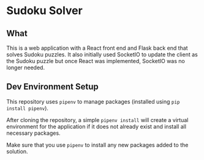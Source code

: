 # Sudoku Solver

## What 

This is a web application with a React front end and Flask back end that solves Sudoku puzzles. It also initially used SocketIO to update the client as the Sudoku puzzle but once React was implemented, SocketIO was no longer needed. 

## Dev Environment Setup

This repository uses `pipenv` to manage packages (installed using `pip install pipenv`). 

After cloning the repository, a simple `pipenv install` will create a virtual environment for the application if it does not already exist and install all necessary packages. 

Make sure that you use `pipenv` to install any new packages added to the solution. 